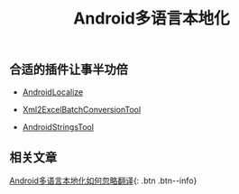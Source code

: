 ﻿---
title: 'Android多语言本地化'
excerpt: ""
categories:
  - 移动端
tags:
  - Android
---

## 合适的插件让事半功倍

- [AndroidLocalize](https://blog.csdn.net/qq_43540406/article/details/113615407)

- [Xml2ExcelBatchConversionTool](https://plugins.jetbrains.com/plugin/17580-xml2excelbatchconversiontool)

- [AndroidStringsTool](https://plugins.jetbrains.com/plugin/14444-androidstringstool)

## 相关文章

[Android多语言本地化如何忽略翻译](/android/Android%E5%A4%9A%E8%AF%AD%E8%A8%80%E6%9C%AC%E5%9C%B0%E5%8C%96%E5%A6%82%E4%BD%95%E5%BF%BD%E7%95%A5%E7%BF%BB%E8%AF%91){: .btn .btn--info}
